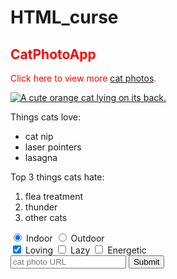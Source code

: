 # HTML_curse
<link href="https://fonts.googleapis.com/css?family=Lobster" rel="stylesheet" type="text/css">
<style>
  .red-text {
    color: red;
  }

  h2 {
    font-family: Lobster, monospace;
  }

  p {
    font-size: 16px;
    font-family: monospace;
  }

  .thick-green-border {
    border-color: green;
    border-width: 10px;
    border-style: solid;
    border-radius: 50%;
  }

  .smaller-image {
    width: 100px;
  }

  .silver-background {
  background-color: silver;
}

</style>

<h2 class="red-text">CatPhotoApp</h2>
<main>
  <p class="red-text">Click here to view more <a href="#">cat photos</a>.</p>

  <a href="#"><img class="smaller-image thick-green-border" src="https://cdn.freecodecamp.org/curriculum/cat-photo-app/relaxing-cat.jpg" alt="A cute orange cat lying on its back."></a>

  <div class="silver-background">
    <p>Things cats love:</p>
    <ul>
      <li>cat nip</li>
      <li>laser pointers</li>
      <li>lasagna</li>
    </ul>
    <p>Top 3 things cats hate:</p>
    <ol>
      <li>flea treatment</li>
      <li>thunder</li>
      <li>other cats</li>
    </ol>
  </div>

  <form action="https://freecatphotoapp.com/submit-cat-photo">
    <label><input type="radio" name="indoor-outdoor" checked> Indoor</label>
    <label><input type="radio" name="indoor-outdoor"> Outdoor</label><br>
    <label><input type="checkbox" name="personality" checked> Loving</label>
    <label><input type="checkbox" name="personality"> Lazy</label>
    <label><input type="checkbox" name="personality"> Energetic</label><br>
    <input type="text" placeholder="cat photo URL" required>
    <button type="submit">Submit</button>
  </form>
</main>